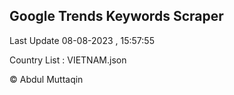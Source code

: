 

## Google Trends Keywords Scraper 
 
Last Update 08-08-2023 , 15:57:55

Country List :
VIETNAM.json



© Abdul Muttaqin 

